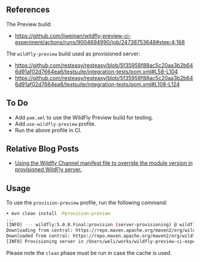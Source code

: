 ## References

The Preview build:

- https://github.com/liweinan/wildfly-preview-ci-experiment/actions/runs/9004694990/job/24738753648#step:4:168

The `wildfly-preview` build used as provisioned server:

- https://github.com/resteasy/resteasy/blob/5f35958f88ac5c20aa3b2b646d91af02d7664ea6/testsuite/integration-tests/pom.xml#L58-L104
- https://github.com/resteasy/resteasy/blob/5f35958f88ac5c20aa3b2b646d91af02d7664ea6/testsuite/integration-tests/pom.xml#L108-L124

## To Do

- Add `pom.xml` to use the WildFly Preview build for testing.
- Add `use-wildfly-preview` profile.
- Run the above profile in CI.


## Relative Blog Posts

- [Using the Wildfly Channel manifest file to override the module version in provisioned WildFly server.](https://weinan.io/2023/12/09/jberet-manifest.html)

## Usage

To use the `provision-preview` profile, run the following command:

```bash
➤ mvn clean install -Pprovision-preview
...
[INFO] --- wildfly:5.0.0.Final:provision (server-provisioning) @ wildfly-preview-ci-experiment ---
Downloading from central: https://repo.maven.apache.org/maven2/org/wildfly/wildfly-preview-feature-pack/30.0.1.Final/wildfly-preview-feature-pack-30.0.1.Final.zip
Downloaded from central: https://repo.maven.apache.org/maven2/org/wildfly/wildfly-preview-feature-pack/30.0.1.Final/wildfly-preview-feature-pack-30.0.1.Final.zip (4.1 MB at 108 kB/s)
[INFO] Provisioning server in /Users/weli/works/wildfly-preview-ci-experiment/target/wildfly
```

Please note the `clean` phase must be run in case the cache is used.


